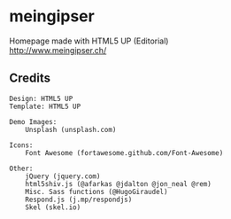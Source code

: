 # meingipser

Homepage made with HTML5 UP (Editorial)  
http://www.meingipser.ch/


## Credits

	Design: HTML5 UP
	Template: HTML5 UP
	
	Demo Images:
		Unsplash (unsplash.com)

	Icons:
		Font Awesome (fortawesome.github.com/Font-Awesome)

	Other:
		jQuery (jquery.com)
		html5shiv.js (@afarkas @jdalton @jon_neal @rem)
		Misc. Sass functions (@HugoGiraudel)
		Respond.js (j.mp/respondjs)
		Skel (skel.io)
